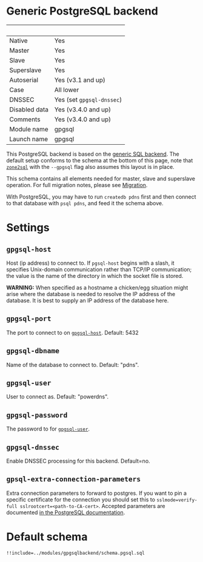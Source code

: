 # Generic PostgreSQL backend
|&nbsp;|&nbsp;|
|:--|:--|
|Native|Yes|
|Master|Yes|
|Slave|Yes|
|Superslave|Yes|
|Autoserial|Yes (v3.1 and up)|
|Case|All lower|
|DNSSEC|Yes (set `gpgsql-dnssec`)|
|Disabled data|Yes (v3.4.0 and up)|
|Comments|Yes (v3.4.0 and up)|
|Module name | gpgsql|
|Launch name| gpgsql|

This PostgreSQL backend is based on the [generic SQL backend](backend-generic-sql.md).
The default setup conforms to the schema at the bottom of this page, note that
[`zone2sql`](migration.md#zone2sql) with the `--gpgsql` flag also assumes this layout is in place.

This schema contains all elements needed for master, slave and superslave operation.
For full migration notes, please see [Migration](migration.md).

With PostgreSQL, you may have to run `createdb pdns` first and then connect
to that database with `psql pdns`, and feed it the schema above.

# Settings
## `gpgsql-host`
Host (ip address) to connect to. If `pgsql-host` begins with a slash, it
specifies Unix-domain communication rather than TCP/IP communication; the value
is the name of the directory in which the socket file is stored.

**WARNING:** When specified as a hostname a chicken/egg situation might arise
where the database is needed to resolve the IP address of the database. It is
best to supply an IP address of the database here.

## `gpgsql-port`
The port to connect to on [`gpgsql-host`](#gpgsql-host). Default: 5432

## `gpgsql-dbname`
Name of the database to connect to. Default: "pdns".

## `gpgsql-user`
User to connect as. Default: "powerdns".

## `gpgsql-password`
The password to for [`gpgsql-user`](#gpgsql-user).

## `gpgsql-dnssec`
Enable DNSSEC processing for this backend. Default=no.

## `gpsql-extra-connection-parameters`
Extra connection parameters to forward to postgres. If you want to pin a specific certificate for
the connection you should set this to `sslmode=verify-full sslrootcert=<path-to-CA-cert>`. Accepted
parameters are documented [in the PostgreSQL documentation](https://www.postgresql.org/docs/current/static/libpq-connect.html#LIBPQ-PARAMKEYWORDS).

# Default schema
```
!!include=../modules/gpgsqlbackend/schema.pgsql.sql
```

